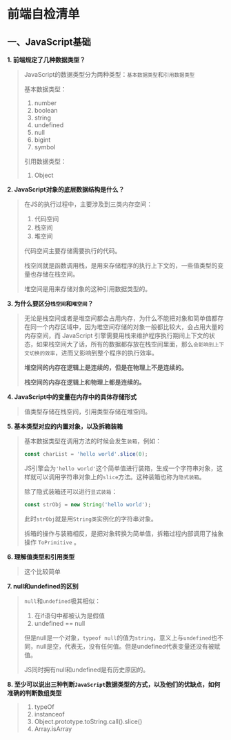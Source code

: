 # 前端自检清单



## 一、JavaScript基础

**1. 前端规定了几种数据类型？**

> JavaScript的数据类型分为两种类型：`基本数据类型`和`引用数据类型`
>
> 基本数据类型：
>
> 1. number
> 2. boolean
> 3. string
> 4. undefined
> 5. null
> 6. bigint
> 7. symbol
>
> 引用数据类型：
>
> 1. Object

**2. JavaScript对象的底层数据结构是什么？**

> 在JS的执行过程中，主要涉及到三类内存空间：
>
> 1. 代码空间
> 2. 栈空间
> 3. 堆空间
>
> 代码空间主要存储需要执行的代码。
>
> 栈空间就是函数调用栈，是用来存储程序的执行上下文的，一些值类型的变量也存储在栈空间。
>
> 堆空间是用来存储对象的这种引用数据类型的。

**3. 为什么要区分`栈空间`和`堆空间`？**

> 无论是栈空间或者是堆空间都会占用内存，为什么不能把对象和简单值都存在同一个内存区域中，因为堆空间存储的对象一般都比较大，会占用大量的内存空间，而 JavaScript 引擎需要用栈来维护程序执行期间上下文的状态，如果栈空间大了话，所有的数据都存放在栈空间里面，那么`会影响到上下文切换的效率`，进而又影响到整个程序的执行效率。
>
> **堆空间的内存在逻辑上是连续的，但是在物理上不是连续的。**
>
> **栈空间的内存在逻辑上和物理上都是连续的。**

**4. JavaScript中的变量在内存中的具体存储形式**

> 值类型存储在栈空间，引用类型存储在堆空间。

**5. 基本类型对应的内置对象，以及拆箱装箱**

> 基本数据类型在调用方法的时候会发生`装箱`，例如：
>
> ```javascript
> const charList = 'hello world'.slice(0);
> ```
>
> JS引擎会为`'hello world'`这个简单值进行装箱，生成一个字符串对象，这样就可以调用字符串对象上的`slice`方法。这种装箱也称为`隐式装箱`。
>
> 除了隐式装箱还可以进行`显式装箱`：
>
> ```javascript
> const strObj = new String('hello world');
> ```
>
> 此时`strObj`就是用`String类`实例化的字符串对象。
>
> 拆箱的操作与装箱相反，是把对象转换为简单值，拆箱过程内部调用了抽象操作 `ToPrimitive` 。

**6. 理解值类型和引用类型**

> 这个比较简单

**7. null和undefined的区别**

> `null`和`undefined`极其相似：
>
> 1. 在if语句中都被认为是假值
> 2. undefined == null
>
> 但是null是一个对象，`typeof null`的值为`string`，意义上与`undefined`也不同，null是空，代表无，没有任何值。但是undefined代表变量还没有被赋值。
>
> JS同时拥有null和undefined是有历史原因的。

**8. 至少可以说出三种判断`JavaScript`数据类型的方式，以及他们的优缺点，如何准确的判断数组类型**

> 1. typeOf
> 2. instanceof
> 3. Object.prototype.toString.call().slice()
> 4. Array.isArray























